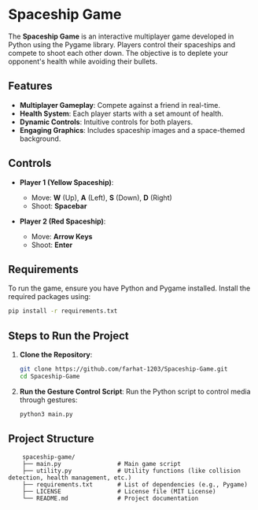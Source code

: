 # Spaceship Game

The **Spaceship Game** is an interactive multiplayer game developed in Python using the Pygame library. Players control their spaceships and compete to shoot each other down. The objective is to deplete your opponent's health while avoiding their bullets.

## Features
- **Multiplayer Gameplay**: Compete against a friend in real-time.
- **Health System**: Each player starts with a set amount of health.
- **Dynamic Controls**: Intuitive controls for both players.
- **Engaging Graphics**: Includes spaceship images and a space-themed background.

## Controls
- **Player 1 (Yellow Spaceship)**:
  - Move: **W** (Up), **A** (Left), **S** (Down), **D** (Right)
  - Shoot: **Spacebar**

- **Player 2 (Red Spaceship)**:
  - Move: **Arrow Keys**
  - Shoot: **Enter**

## Requirements
To run the game, ensure you have Python and Pygame installed. Install the required packages using:
```bash
pip install -r requirements.txt
```

## Steps to Run the Project

1. **Clone the Repository**:
    ```bash
    git clone https://github.com/farhat-1203/Spaceship-Game.git
    cd Spaceship-Game
    ```

2. **Run the Gesture Control Script**:
    Run the Python script to control media through gestures:
    ```bash
    python3 main.py
    ```
    
## Project Structure
```
    spaceship-game/
    ├── main.py                # Main game script
    ├── utility.py             # Utility functions (like collision detection, health management, etc.)
    ├── requirements.txt       # List of dependencies (e.g., Pygame)
    ├── LICENSE                # License file (MIT License)
    └── README.md              # Project documentation
```
